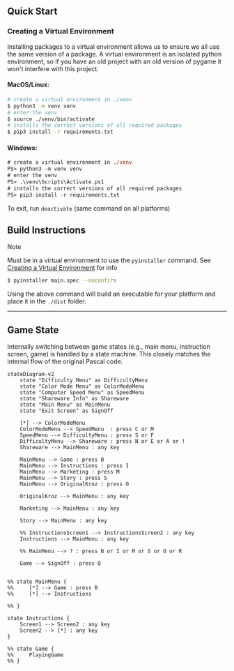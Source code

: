 ## Quick Start
### Creating a Virtual Environment

Installing packages to a virtual environment allows us to ensure we all use the same version of a package. A virtual environment is an isolated python environment, so if you have an old project with an old version of pygame it won't interfere with this project.

#### MacOS/Linux:
```sh
# create a virtual environment in ./venv
$ python3 -m venv venv
# enter the venv
$ source ./venv/bin/activate
# installs the correct versions of all required packages
$ pip3 install -r requirements.txt
```

#### Windows:
```ps
# create a virtual environment in ./venv
PS> python3 -m venv venv
# enter the venv
PS> .\venv\Scripts\Activate.ps1
# installs the correct versions of all required packages
PS> pip3 install -r requirements.txt
```

To exit, run `deactivate` (same command on all platforms)

## Build Instructions
> [!NOTE]
> Must be in a virtual environment to use the `pyinstaller` command. See [Creating a Virtual Environment](#creating-a-virtual0environment) for info
```sh
$ pyinstaller main.spec --noconfirm
```

Using the above command will build an executable for your platform and place it in the `./dist` folder.

---

## Game State
Internally switching between game states (e.g., main menu, instruction screen, game) is handled by a state machine. This closely matches the internal flow of the original Pascal code.

```mermaid
stateDiagram-v2
    state "Difficulty Menu" as DifficultyMenu
    state "Color Mode Menu" as ColorModeMenu
    state "Computer Speed Menu" as SpeedMenu
    state "Shareware Info" as Shareware
    state "Main Menu" as MainMenu
    state "Exit Screen" as SignOff

    [*] --> ColorModeMenu
    ColorModeMenu --> SpeedMenu  : press C or M
    SpeedMenu --> DifficultyMenu : press S or F
    DifficultyMenu --> Shareware : press N or E or A or !
    Shareware --> MainMenu : any key

    MainMenu --> Game : press B
    MainMenu --> Instructions : press I
    MainMenu --> Marketing : press M
    MainMenu --> Story : press S
    MainMenu --> OriginalKroz : press O

    OriginalKroz --> MainMenu : any key

    Marketing --> MainMenu : any key

    Story --> MainMenu : any key

    %% InstructionsScreen1 --> InstructionsScreen2 : any key
    Instructions --> MainMenu : any key

    %% MainMenu --> ? : press B or I or M or S or O or R

    Game --> SignOff : press Q


%% state MainMenu {
%%     [*] --> Game : press B
%%     [*] --> Instructions

%% }

state Instructions {
    Screen1 --> Screen2 : any key
    Screen2 --> [*] : any key
}

%% state Game {
%%     PlayingGame
%% }
```
